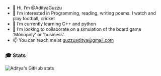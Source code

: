 - 👋 Hi, I’m @AdityaGuzzu
- 👀 I’m interested in Programming, reading, writing poems. I watch and play football, cricket
- 🌱 I’m currently learning C++ and python
- 💞️ I’m looking to collaborate on a simulation of the board game 'Monopoly' or 'business'.
- 📫 You can reach me at guzzuaditya@gmail.com 

<!---
AdityaGuzzu/AdityaGuzzu is a ✨ special ✨ repository because its `README.md` (this file) appears on your GitHub profile.
You can click the Preview link to take a look at your changes.
--->
### 🎓 Stats
![Aditya's GitHub stats](https://github-readme-stats.vercel.app/api?username=AdityaGuzzu&show_icons=true&theme=gruvbox_light)

